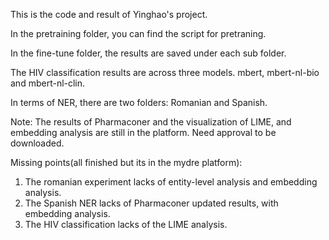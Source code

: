This is the code and result of Yinghao's project.

In the pretraining folder, you can find the script for pretraning.

In the fine-tune folder, the results are saved under each sub folder.

The HIV classification results are across three models. mbert, mbert-nl-bio and mbert-nl-clin.

In terms of NER, there are two folders: Romanian and Spanish.

Note: The results of Pharmaconer and the visualization of LIME, and embedding analysis are still in the platform. Need approval to be downloaded.

Missing points(all finished but its in the mydre platform):

1. The romanian experiment lacks of entity-level analysis and embedding analysis.
2. The Spanish NER lacks of Pharmaconer updated results, with embedding analysis.
3. The HIV classification lacks of the LIME analysis.